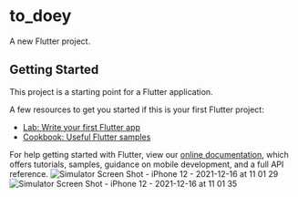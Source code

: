 # to_doey

A new Flutter project.

## Getting Started

This project is a starting point for a Flutter application.

A few resources to get you started if this is your first Flutter project:

- [Lab: Write your first Flutter app](https://flutter.dev/docs/get-started/codelab)
- [Cookbook: Useful Flutter samples](https://flutter.dev/docs/cookbook)

For help getting started with Flutter, view our
[online documentation](https://flutter.dev/docs), which offers tutorials,
samples, guidance on mobile development, and a full API reference.
![Simulator Screen Shot - iPhone 12 - 2021-12-16 at 11 01 29](https://user-images.githubusercontent.com/92898115/146416567-ec5b0561-216c-457e-b3fe-b18f99a94284.png)
![Simulator Screen Shot - iPhone 12 - 2021-12-16 at 11 01 35](https://user-images.githubusercontent.com/92898115/146416576-5e2a0b21-ff70-455a-84fd-27717761b7f0.png)
